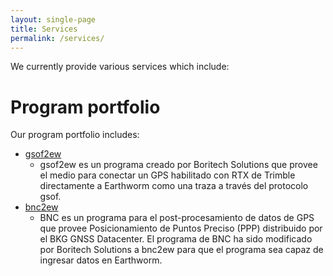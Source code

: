 ```yaml
---
layout: single-page
title: Services
permalink: /services/
---
```

We currently provide various services which include:






# Program portfolio
Our program portfolio includes:

  * [gsof2ew](https://github.com/Boritech-Solutions/GSOF2EW)
    * gsof2ew es un programa creado por Boritech Solutions que provee el medio para conectar un GPS habilitado con RTX de Trimble directamente a Earthworm como una traza a través del protocolo gsof.
  * [bnc2ew](https://github.com/Boritech-Solutions/BNC2EW)
    * BNC es un programa para el post-procesamiento de datos de GPS que provee Posicionamiento de Puntos Preciso (PPP) distribuido por el BKG GNSS Datacenter. El programa de BNC ha sido modificado por Boritech Solutions a bnc2ew para que el programa sea capaz de ingresar datos en Earthworm.

